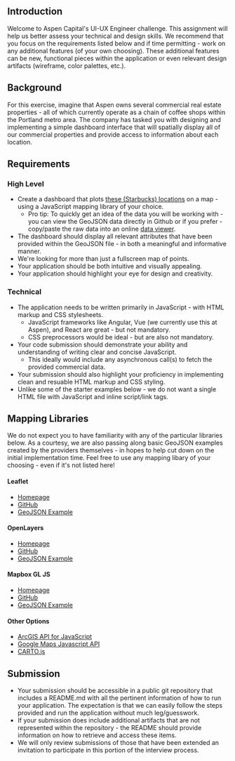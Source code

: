 ## Introduction
Welcome to Aspen Capital's UI-UX Engineer challenge. This assignment will help us better assess your technical and design skills. We recommend that you focus on the requirements listed below and if time permitting - work on any additional features (of your own choosing). These additional features can be new, functional pieces within the application or even relevant design artifacts (wireframe, color palettes, etc.).

## Background
For this exercise, imagine that Aspen owns several commercial real estate properties - all of which currently operate as a chain of coffee shops within the Portland metro area. The company has tasked you with designing and implementing a simple dashboard interface that will spatially display all of our commercial properties and provide access to information about each location.

## Requirements
### High Level
* Create a dashboard that plots [these (Starbucks) locations](data/coordinates.geojson) on a map - using a JavaScript mapping library of your choice.
  * Pro tip: To quickly get an idea of the data you will be working with - you can view the GeoJSON data directly in Github or if you prefer - copy/paste the raw data into an online [data viewer](https://geojsonlint.com/).
* The dashboard should display all relevant attributes that have been provided within the GeoJSON file - in both a meaningful and informative manner.
* We're looking for more than just a fullscreen map of points.
* Your application should be both intuitive and visually appealing.
* Your application should highlight your eye for design and creativity.

### Technical
* The application needs to be written primarily in JavaScript - with HTML markup and CSS stylesheets.
  * JavaScript frameworks like Angular, Vue (we currently use this at Aspen), and React are great - but not mandatory.
  * CSS preprocessors would be ideal - but are also not mandatory.
* Your code submission should demonstrate your ability and understanding of writing clear and concise JavaScript.
  * This ideally would include any asynchronous call(s) to fetch the provided commercial data.
* Your submission should also highlight your proficiency in implementing clean and resuable HTML markup and CSS styling.
* Unlike some of the starter examples below - we do not want a single HTML file with JavaScript and inline script/link tags.

## Mapping Libraries
We do not expect you to have familiarity with any of the particular libraries below. As a courtesy, we are also passing along basic GeoJSON examples created by the providers themselves - in hopes to help cut down on the initial implementation time. Feel free to use any mapping libary of your choosing - even if it's not listed here!

#### Leaflet
* [Homepage](https://leafletjs.com/)
* [GitHub](https://github.com/Leaflet/Leaflet)
* [GeoJSON Example](https://github.com/Leaflet/Leaflet/blob/master/docs/examples/geojson/geojson-example.html)

#### OpenLayers
* [Homepage](https://openlayers.org/)
* [GitHub](https://github.com/openlayers/openlayers)
* [GeoJSON Example](https://openlayers.org/en/latest/examples/geojson.html)

#### Mapbox GL JS
* [Homepage](https://docs.mapbox.com/mapbox-gl-js/api/)
* [GitHub](https://github.com/mapbox/mapbox-gl-js)
* [GeoJSON Example](https://docs.mapbox.com/mapbox-gl-js/example/geojson-markers/)

#### Other Options
* [ArcGIS API for JavaScript](https://developers.arcgis.com/javascript/3/jshelp/)
* [Google Maps Javascript API](https://developers.google.com/maps/documentation/javascript/overview)
* [CARTO.js](https://carto.com/developers/carto-js/)

## Submission
* Your submission should be accessible in a public git repository that includes a README.md with all the pertinent information of how to run your application. The expectation is that we can easily follow the steps provided and run the application without much leg/guesswork.
* If your submission does include additional artifacts that are not represented within the repository - the README should provide information on how to retrieve and access these items.
* We will only review submissions of those that have been extended an invitation to participate in this portion of the interview process.
